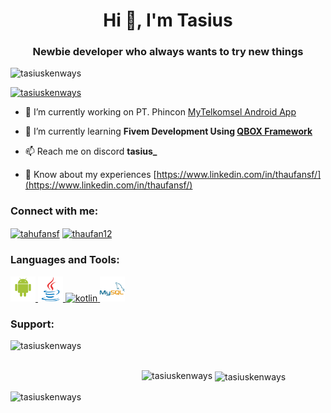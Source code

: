 <h1 align="center">Hi 👋, I'm Tasius</h1>
<h3 align="center">Newbie developer who always wants to try new things</h3>

<p align="left"> <img src="https://komarev.com/ghpvc/?username=tasiuskenways&label=Profile%20views&color=0e75b6&style=flat" alt="tasiuskenways" /> </p>

<p align="left"> <a href="https://github.com/ryo-ma/github-profile-trophy"><img src="https://github-profile-trophy.vercel.app/?username=tasiuskenways" alt="tasiuskenways" /></a> </p>

- 🔭 I’m currently working on PT. Phincon [MyTelkomsel Android App](https://play.google.com/store/apps/details?id=com.telkomsel.telkomselcm&hl=en_US&gl=US)

- 🌱 I’m currently learning **Fivem Development Using [QBOX Framework](https://github.com/Qbox-project)**

- 📫 Reach me on discord **tasius_**

- 📄 Know about my experiences [https://www.linkedin.com/in/thaufansf/](https://www.linkedin.com/in/thaufansf/)

<h3 align="left">Connect with me:</h3>
<p align="left">
<a href="https://linkedin.com/in/tahufansf" target="blank"><img align="center" src="https://raw.githubusercontent.com/rahuldkjain/github-profile-readme-generator/master/src/images/icons/Social/linked-in-alt.svg" alt="tahufansf" height="30" width="40" /></a>
<a href="https://instagram.com/thaufan12" target="blank"><img align="center" src="https://raw.githubusercontent.com/rahuldkjain/github-profile-readme-generator/master/src/images/icons/Social/instagram.svg" alt="thaufan12" height="30" width="40" /></a>
</p>

<h3 align="left">Languages and Tools:</h3>
<p align="left"> <a href="https://developer.android.com" target="_blank" rel="noreferrer"> <img src="https://raw.githubusercontent.com/devicons/devicon/master/icons/android/android-original-wordmark.svg" alt="android" width="40" height="40"/> </a> <a href="https://www.java.com" target="_blank" rel="noreferrer"> <img src="https://raw.githubusercontent.com/devicons/devicon/master/icons/java/java-original.svg" alt="java" width="40" height="40"/> </a> <a href="https://kotlinlang.org" target="_blank" rel="noreferrer"> <img src="https://www.vectorlogo.zone/logos/kotlinlang/kotlinlang-icon.svg" alt="kotlin" width="40" height="40"/> </a> <a href="https://www.mysql.com/" target="_blank" rel="noreferrer"> <img src="https://raw.githubusercontent.com/devicons/devicon/master/icons/mysql/mysql-original-wordmark.svg" alt="mysql" width="40" height="40"/> </a> </p>

<h3 align="left">Support:</h3>
<p><a href="https://ko-fi.com/tasiuskenways"> <img align="left" src="https://cdn.ko-fi.com/cdn/kofi3.png?v=3" height="50" width="210" alt="tasiuskenways" /></a></p><br><br>

<p><img align="left" src="https://github-readme-stats.vercel.app/api/top-langs?username=tasiuskenways&show_icons=true&locale=en&layout=compact" alt="tasiuskenways" /></p>

<p>&nbsp;<img align="center" src="https://github-readme-stats.vercel.app/api?username=tasiuskenways&show_icons=true&locale=en" alt="tasiuskenways" /></p>

<p><img align="center" src="https://github-readme-streak-stats.herokuapp.com/?user=tasiuskenways&" alt="tasiuskenways" /></p>

